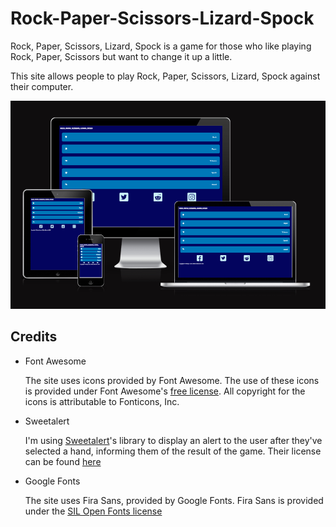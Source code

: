 # Rock-Paper-Scissors-Lizard-Spock

Rock, Paper, Scissors, Lizard, Spock is a game for those who like playing Rock, Paper, Scissors but want to change it up a little.

This site allows people to play Rock, Paper, Scissors, Lizard, Spock against their computer.

![am-i-responsive](./assets/images/amiresponsive.PNG)

## Credits

* Font Awesome

  The site uses icons provided by Font Awesome.
  The use of these icons is provided under Font Awesome's [free license](https://fontawesome.com/license/free). All copyright for the icons is attributable to Fonticons, Inc.

* Sweetalert

  I'm using [Sweetalert](https://github.com/sweetalert2/sweetalert2)'s library to display an alert to the user after they've selected a hand, informing them of the result of the game.
  Their license can be found [here](https://github.com/sweetalert2/sweetalert2/blob/main/LICENSE)

* Google Fonts

  The site uses Fira Sans, provided by Google Fonts.
  Fira Sans is provided under the [SIL Open Fonts license](https://scripts.sil.org/cms/scripts/page.php?site_id=nrsi&id=OFL)
